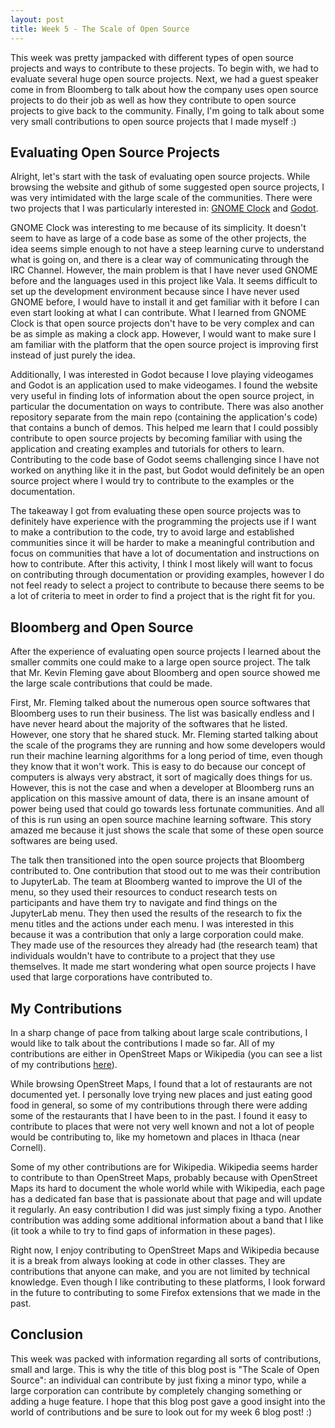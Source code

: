 ```yaml
---
layout: post
title: Week 5 - The Scale of Open Source
---
```


This week was pretty jampacked with different types of open source projects and ways to contribute to these projects. To begin with, we had to evaluate several huge open source projects. Next, we had a guest speaker come in from Bloomberg to talk about how the company uses open source projects to do their job as well as how they contribute to open source projects to give back to the community. Finally, I'm going to talk about some very small contributions to open source projects that I made myself :) 

## Evaluating Open Source Projects

Alright, let's start with the task of evaluating open source projects. While browsing the website and github of some suggested open source projects, I was very intimidated with the large scale of the communities. There were two projects that I was particularly interested in: [GNOME Clock](https://wiki.gnome.org/Apps/Clocks) and [Godot](https://godotengine.org/). 

GNOME Clock was interesting to me because of its simplicity. It doesn't seem to have as large of a code base as some of the other projects, the idea seems simple enough to not have a steep learning curve to understand what is going on, and there is a clear way of communicating through the IRC Channel. However, the main problem is that I have never used GNOME before and the languages used in this project like Vala. It seems difficult to set up the development environment because since I have never used GNOME before, I would have to install it and get familiar with it before I can even start looking at what I can contribute. What I learned from GNOME Clock is that open source projects don't have to be very complex and can be as simple as making a clock app. However, I would want to make sure I am familiar with the platform that the open source project is improving first instead of just purely the idea. 

Additionally, I was interested in Godot because I love playing videogames and Godot is an application used to make videogames. I found the website very useful in finding lots of information about the open source project, in particular the documentation on ways to contribute. There was also another repository separate from the main repo (containing the application's code) that contains a bunch of demos. This helped me learn that I could possibly contribute to open source projects by becoming familiar with using the application and creating examples and tutorials for others to learn. Contributing to the code base of Godot seems challenging since I have not worked on anything like it in the past, but Godot would definitely be an open source project where I would try to contribute to the examples or the documentation. 

The takeaway I got from evaluating these open source projects was to definitely have experience with the programming the projects use if I want to make a contribution to the code, try to avoid large and established communities since it will be harder to make a meaningful contribution and focus on communities that have a lot of documentation and instructions on how to contribute. After this activity, I think I most likely will want to focus on contributing through documentation or providing examples, however I do not feel ready to select a project to contribute to because there seems to be a lot of criteria to meet in order to find a project that is the right fit for you. 

## Bloomberg and Open Source 

After the experience of evaluating open source projects I learned about the smaller commits one could make to a large open source project. The talk that Mr. Kevin Fleming gave about Bloomberg and open source showed me the large scale contributions that could be made. 

First, Mr. Fleming talked about the numerous open source softwares that Bloomberg uses to run their business. The list was basically endless and I have never heard about the majority of the softwares that he listed. However, one story that he shared stuck. Mr. Fleming started talking about the scale of the programs they are running and how some developers would run their machine learning algorithms for a long period of time, even though they know that it won't work. This is easy to do because our concept of computers is always very abstract, it sort of magically does things for us. However, this is not the case and when a developer at Bloomberg runs an application on this massive amount of data, there is an insane amount of power being used that could go towards less fortunate communities. And all of this is run using an open source machine learning software. This story amazed me because it just shows the scale that some of these open source softwares are being used. 

The talk then transitioned into the open source projects that Bloomberg contributed to. One contribution that stood out to me was their contribution to JupyterLab. The team at Bloomberg wanted to improve the UI of the menu, so they used their resources to conduct research tests on participants and have them try to navigate and find things on the JupyterLab menu. They then used the results of the research to fix the menu titles and the actions under each menu. I was interested in this because it was a contribution that only a large corporation could make. They made use of the resources they already had (the research team) that individuals wouldn't have to contribute to a project that they use themselves. It made me start wondering what open source projects I have used that large corporations have contributed to. 

## My Contributions 

In a sharp change of pace from talking about large scale contributions, I would like to talk about the contributions I made so far. All of my contributions are either in OpenStreet Maps or Wikipedia (you can see a list of my contributions [here](https://nyu-ossd-s20.github.io/mattfan00-weekly/contributions/)). 

While browsing OpenStreet Maps, I found that a lot of restaurants are not documented yet. I personally love trying new places and just eating good food in general, so some of my contributions through there were adding some of the restaurants that I have been to in the past. I found it easy to contribute to places that were not very well known and not a lot of people would be contributing to, like my hometown and places in Ithaca (near Cornell). 

Some of my other contributions are for Wikipedia. Wikipedia seems harder to contribute to than OpenStreet Maps, probably because with OpenStreet Maps its hard to document the whole world while with Wikipedia, each page has a dedicated fan base that is passionate about that page and will update it regularly. An easy contribution I did was just simply fixing a typo. Another contribution was adding some additional information about a band that I like (it took a while to try to find gaps of information in these pages). 

Right now, I enjoy contributing to OpenStreet Maps and Wikipedia because it is a break from always looking at code in other classes. They are contributions that anyone can make, and you are not limited by technical knowledge. Even though I like contributing to these platforms, I look forward in the future to contributing to some Firefox extensions that we made in the past. 

## Conclusion 

This week was packed with information regarding all sorts of contributions, small and large. This is why the title of this blog post is "The Scale of Open Source": an individual can contribute by just fixing a minor typo, while a large corporation can contribute by completely changing something or adding a huge feature. I hope that this blog post gave a good insight into the world of contributions and be sure to look out for my week 6 blog post! :)
